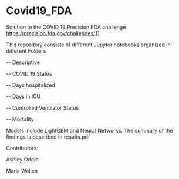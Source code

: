 # Covid19_FDA
Solution to the COVID 19 Precision FDA challenge https://precision.fda.gov/challenges/11

This repository consists of different Jupyter notebooks organized in different Folders

-- Descriptive 

-- COVID 19 Status 

-- Days hospitalized

-- Days in ICU

-- Controlled Ventilator Status

-- Mortality

Models include LightGBM and Neural Networks. The summary of the findings is described in results.pdf

Contributors:

Ashley Odom

Maria Wellen
